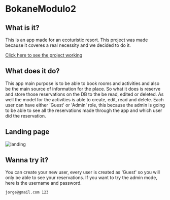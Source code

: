 # BokaneModulo2

## What is it?
This is an app made for an ecoturistic resort. This project was made because it coveres a real necessity and we decided to do it.

[Click here to see the project working]()

## What does it do?
This app main purpose is to be able to book rooms and activities and also be the main source of information for 
the place. So what it does is reserve and store those reservations on the DB to the be read, edited or deleted. As well 
the model for the activities is able to create, edit, read and delete. 
Each user can have either 'Guest' or 'Admin' role, this because the admin is going to be able to see all the reservations made
through the app and which user did the reservation.

## Landing page

![landing](./landing-page.gif)

## Wanna try it?
You can create your new user, every user is created as 'Guest' so you will only be able to see your reservations.
If you want to try the admin mode, here is the username and password.

`jorge@gmail.com
123`

